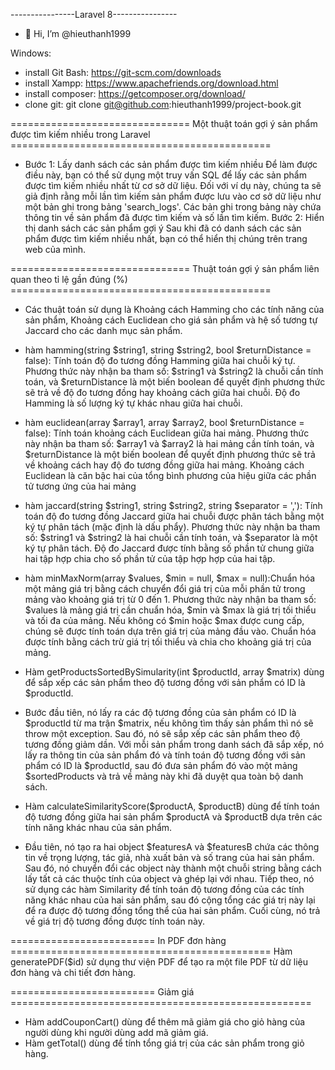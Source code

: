 ----------------Laravel 8----------------
- 👋 Hi, I’m @hieuthanh1999

Windows:
    <br>
  - install Git Bash: https://git-scm.com/downloads
    <br>
  -  install Xampp: https://www.apachefriends.org/download.html
    <br>
  -  install composer: https://getcomposer.org/download/
    <br>
  -  clone git: git clone git@github.com:hieuthanh1999/project-book.git


===============================  Một thuật toán gợi ý sản phẩm được tìm kiếm nhiều trong Laravel =============================================
- Bước 1: Lấy danh sách các sản phẩm được tìm kiếm nhiều
Để làm được điều này, bạn có thể sử dụng một truy vấn SQL để lấy các sản phẩm được tìm kiếm nhiều nhất từ cơ sở dữ liệu. Đối với ví dụ này, chúng ta sẽ giả định rằng mỗi lần tìm kiếm sản phẩm được lưu vào cơ sở dữ liệu như một bản ghi trong bảng 'search_logs'. Các bản ghi trong bảng này chứa thông tin về sản phẩm đã được tìm kiếm và số lần tìm kiếm.
Bước 2: Hiển thị danh sách các sản phẩm gợi ý
Sau khi đã có danh sách các sản phẩm được tìm kiếm nhiều nhất, bạn có thể hiển thị chúng trên trang web của mình.

===============================   Thuật toán gợi ý sản phẩm liên quan theo tỉ lệ gần đúng (%) =============================================
- Các thuật toán sử dụng là Khoảng cách Hamming cho các tính năng của sản phẩm, Khoảng cách Euclidean cho giá sản phẩm và hệ số tương tự Jaccard cho các danh mục sản phẩm.

+ hàm hamming(string $string1, string $string2, bool $returnDistance = false):  Tính toán độ đo tương đồng Hamming giữa hai chuỗi ký tự. Phương thức này nhận ba tham số: $string1 và $string2 là chuỗi cần tính toán, và $returnDistance là một biến boolean để quyết định phương thức sẽ trả về độ đo tương đồng hay khoảng cách giữa hai chuỗi. Độ đo Hamming là số lượng ký tự khác nhau giữa hai chuỗi.

+ hàm euclidean(array $array1, array $array2, bool $returnDistance = false): Tính toán khoảng cách Euclidean giữa hai mảng. Phương thức này nhận ba tham số: $array1 và $array2 là hai mảng cần tính toán, và $returnDistance là một biến boolean để quyết định phương thức sẽ trả về khoảng cách hay độ đo tương đồng giữa hai mảng. Khoảng cách Euclidean là căn bậc hai của tổng bình phương của hiệu giữa các phần tử tương ứng của hai mảng

+ hàm  jaccard(string $string1, string $string2, string $separator = ','): Tính toán độ đo tương đồng Jaccard giữa hai chuỗi được phân tách bằng một ký tự phân tách (mặc định là dấu phẩy). Phương thức này nhận ba tham số: $string1 và $string2 là hai chuỗi cần tính toán, và $separator là một ký tự phân tách. Độ đo Jaccard được tính bằng số phần tử chung giữa hai tập hợp chia cho số phần tử của tập hợp hợp của hai tập.

+ hàm minMaxNorm(array $values, $min = null, $max = null):Chuẩn hóa một mảng giá trị bằng cách chuyển đổi giá trị của mỗi phần tử trong mảng vào khoảng giá trị từ 0 đến 1. Phương thức này nhận ba tham số: $values là mảng giá trị cần chuẩn hóa, $min và $max là giá trị tối thiểu và tối đa của mảng. Nếu không có $min hoặc $max được cung cấp, chúng sẽ được tính toán dựa trên giá trị của mảng đầu vào. Chuẩn hóa được tính bằng cách trừ giá trị tối thiểu và chia cho khoảng giá trị của mảng.

+ Hàm getProductsSortedBySimularity(int $productId, array $matrix) dùng để sắp xếp các sản phẩm theo độ tương đồng với sản phẩm có ID là $productId.

- Bước đầu tiên, nó lấy ra các độ tương đồng của sản phẩm có ID là $productId từ ma trận $matrix, nếu không tìm thấy sản phẩm thì nó sẽ throw một exception.
Sau đó, nó sẽ sắp xếp các sản phẩm theo độ tương đồng giảm dần.
Với mỗi sản phẩm trong danh sách đã sắp xếp, nó lấy ra thông tin của sản phẩm đó và tính toán độ tương đồng với sản phẩm có ID là $productId, sau đó đưa sản phẩm đó vào một mảng $sortedProducts và trả về mảng này khi đã duyệt qua toàn bộ danh sách.
+ Hàm calculateSimilarityScore($productA, $productB) dùng để tính toán độ tương đồng giữa hai sản phẩm $productA và $productB dựa trên các tính năng khác nhau của sản phẩm.

- Đầu tiên, nó tạo ra hai object $featuresA và $featuresB chứa các thông tin về trọng lượng, tác giả, nhà xuất bản và số trang của hai sản phẩm.
Sau đó, nó chuyển đổi các object này thành một chuỗi string bằng cách lấy tất cả các thuộc tính của object và ghép lại với nhau.
Tiếp theo, nó sử dụng các hàm Similarity để tính toán độ tương đồng của các tính năng khác nhau của hai sản phẩm, sau đó cộng tổng các giá trị này lại để ra được độ tương đồng tổng thể của hai sản phẩm.
Cuối cùng, nó trả về giá trị độ tương đồng được tính toán này.


=========================  In PDF đơn hàng =============================================
Hàm generatePDF($id) sử dụng thư viện PDF để tạo ra một file PDF từ dữ liệu đơn hàng và chi tiết đơn hàng.

=========================  Giảm giá ====================================================
- Hàm addCouponCart() dùng để thêm mã giảm giá cho giỏ hàng của người dùng khi người dùng add mã giảm giá.
- Hàm getTotal() dùng để tính tổng giá trị của các sản phẩm trong giỏ hàng.
